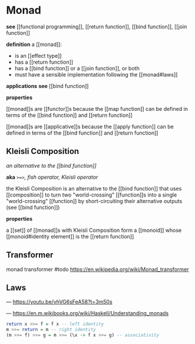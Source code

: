 # Monad

**see** [[functional programming]], [[return function]], [[bind function]], [[join function]]

**definition** a [[monad]]:

- is an [[effect type]]
- has a [[return function]]
- has a [[bind function]] or a [[join function]], or both
- must have a sensible implementation following the [[monad#laws]]

**applications** **see** [[bind function]]

**properties**

[[monad]]s are [[functor]]s because the [[map function]] can be defined in terms of the [[bind function]] and [[return function]]

[[monad]]s are [[applicative]]s because the [[apply function]] can be defined in terms of the [[bind function]] and [[return function]]

## Kleisli Composition

_an alternative to the [[bind function]]_

**aka** _`>=>`, fish operator, Kleisli operator_

the Kleisli Composition is an alternative to the [[bind function]] that uses [[composition]] to turn two "world-crossing" [[function]]s into a single "world-crossing" [[function]] by short-circuiting their alternative outputs (see [[bind function]])

**properties**

a [[set]] of [[monad]]s with Kleisli Composition form a [[monoid]] whose [[monoid#identity element]] is the [[return function]]

## Transformer

monad transformer #todo <https://en.wikipedia.org/wiki/Monad_transformer>

## Laws

&mdash; <https://youtu.be/vhVG6sFeA58?t=3m50s>

&mdash; <https://en.m.wikibooks.org/wiki/Haskell/Understanding_monads>

```haskell
return x >>= f = f x -- left identity
m >>= return = m -- right identity
(m >>= f) >>= g = m >>= (\x -> f x >>= g) -- associativity
```
